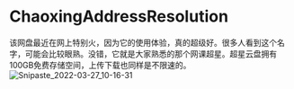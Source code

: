# ChaoxingAddressResolution
该网盘最近在网上特别火，因为它的使用体验，真的超级好。很多人看到这个名字，可能会比较眼熟。没错，它就是大家熟悉的那个网课超星。超星云盘拥有100GB免费存储空间，上传下载也同样是不限速的。
![Snipaste_2022-03-27_10-16-31](https://user-images.githubusercontent.com/91483168/160263816-7eb1e2d5-f2ab-46ba-a765-21e8f122652d.png)
